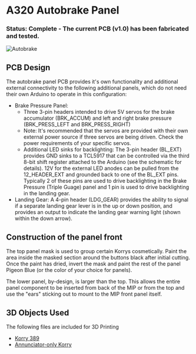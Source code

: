 # A320 Autobrake Panel

### Status: Complete - The current PCB (v1.0) has been fabricated and tested.

![Autobrake](https://user-images.githubusercontent.com/2242776/141047958-7eabbc03-5310-4d5b-b7ea-d3f58990a5bb.png)

## PCB Design
The autobrake panel PCB provides it's own functionality and additional external connectivity to the following additional panels, which do not need their own Arduino to operate in this configuration:
 * Brake Pressure Panel: 
   * Three 3-pin headers intended to drive 5V servos for the brake accumulator (BRK_ACCUM) and left and right brake pressure (BRK_PRESS_LEFT and BRK_PRESS_RIGHT)
    * Note: It's recommended that the servos are provided with their own external power source if three servos are being driven. Check the power requirements of your specific servos.
   * Additional LED sinks for backlighting: The 3-pin header (BL_EXT) provides GND sinks to a TCL5917 that can be controlled via the third 8-bit shift register attached to the Arduino (see the schematic for details). 12V for the external LED anodes can be pulled from the 12_HEADER_EXT and grounded back to one of the BL_EXT pins. Typically 2 of these pins are used to drive backlighting in the Brake Pressure (Triple Guage) panel and 1 pin is used to drive backlighting in the landing gear.
 * Landing Gear: A 4-pin header (LDG_GEAR) provides the ability to signal if a separate landing gear lever is in the up or down position, and provides an output to indicate the landing gear warning light (shown within the down arrow).

## Construction of the panel front
The top panel mask is used to group certain Korrys cosmetically. Paint the area inside the masked section around the buttons black after initial cutting. Once the paint has dried, invert the mask and paint the rest of the panel Pigeon Blue (or the color of your choice for panels).

The lower panel, by-design, is larger than the top. This allows the entire panel component to be inserted from back of the MIP or from the top and use the "ears" sticking out to mount to the MIP front panel itself.

 ## 3D Objects Used
 The following files are included for 3D Printing
  - [Korry 389](https://github.com/MobiFlight/mobiflight-panels/blob/main/common/korry/Korry%20Switch%20389%20(3mm%20lens%2C%20B3F-105X%20Switch).stl)
  - [Annunciator-only Korry](https://github.com/MobiFlight/mobiflight-panels/blob/main/common/korry/Korry%20Annunciator%20389%20(3mm).stl)